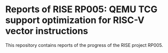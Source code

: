 # Reports of RISE RP005: QEMU TCG support optimization for RISC-V vector instructions

This repository contains reports of the progress of the RISE project RP005.
